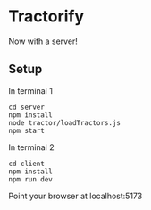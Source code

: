 # Tractorify

Now with a server!

## Setup

In terminal 1
```
cd server
npm install
node tractor/loadTractors.js
npm start
```

In terminal 2
```
cd client
npm install
npm run dev
```

Point your browser at localhost:5173
